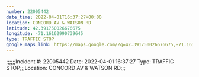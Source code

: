 ```yaml
---
number: 22005442
date_time: 2022-04-01T16:37:27+00:00
location: CONCORD AV & WATSON RD
latitude: 42.391750026676675
longitude: -71.16162990739645
type: TRAFFIC STOP
google_maps_link: https://maps.google.com/?q=42.391750026676675,-71.16162990739645
---
```


;;;;;;Incident #: 22005442  Date: 2022-04-01 16:37:27   Type: TRAFFIC STOP;;;Location: CONCORD AV & WATSON RD;;;
